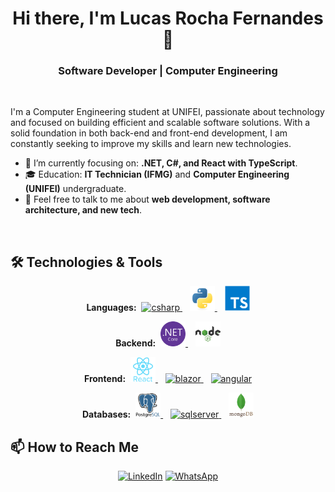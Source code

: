 <h1 align="center">Hi there, I'm Lucas Rocha Fernandes 👋</h1>
<h3 align="center">Software Developer | Computer Engineering</h3>

<br>

<p align="left"> 
  I'm a Computer Engineering student at UNIFEI, passionate about technology and focused on building efficient and scalable software solutions. With a solid foundation in both back-end and front-end development, I am constantly seeking to improve my skills and learn new technologies.
</p>

- 🌱 I’m currently focusing on: **.NET, C#, and React with TypeScript**.
- 🎓 Education: **IT Technician (IFMG)** and **Computer Engineering (UNIFEI)** undergraduate.
- 💬 Feel free to talk to me about **web development, software architecture, and new tech**.

<br>

## 🛠️ Technologies & Tools

<p align="center">
  <strong>Languages:</strong>&nbsp;
  <a href="https://docs.microsoft.com/en-us/dotnet/csharp/" target="_blank" rel="noreferrer">
    <img src="https://cdn.jsdelivr.net/gh/devicons/devicon@latest/icons/csharp/csharp-original.svg" alt="csharp" width="40" height="40"/>
  </a>
  &nbsp;&nbsp;
  <a href="https://www.python.org" target="_blank" rel="noreferrer">
    <img src="https://raw.githubusercontent.com/devicons/devicon/master/icons/python/python-original.svg" alt="python" width="40" height="40"/>
  </a>
  &nbsp;&nbsp;
  <a href="https://www.typescriptlang.org/" target="_blank" rel="noreferrer">
    <img src="https://raw.githubusercontent.com/devicons/devicon/master/icons/typescript/typescript-original.svg" alt="typescript" width="40" height="40"/>
  </a>
  </p>
 
<p align="center">
  <strong>Backend:</strong>&nbsp;
  <a href="https://dotnet.microsoft.com/" target="_blank" rel="noreferrer">
    <img src="https://raw.githubusercontent.com/devicons/devicon/master/icons/dotnetcore/dotnetcore-original.svg" alt="dotnet" width="40" height="40"/>
  </a>
  &nbsp;&nbsp;
  <a href="https://nodejs.org" target="_blank" rel="noreferrer">
    <img src="https://raw.githubusercontent.com/devicons/devicon/master/icons/nodejs/nodejs-original-wordmark.svg" alt="nodejs" width="40" height="40"/>
  </a>
  </p>

<p align="center">
  <strong>Frontend:</strong>&nbsp;
  <a href="https://reactjs.org/" target="_blank" rel="noreferrer">
    <img src="https://raw.githubusercontent.com/devicons/devicon/master/icons/react/react-original-wordmark.svg" alt="react" width="40" height="40"/>
  </a>
  &nbsp;&nbsp;
  <a href="https://dotnet.microsoft.com/apps/aspnet/web-apps/blazor" target="_blank" rel="noreferrer">
    <img src="https://cdn.jsdelivr.net/gh/devicons/devicon@latest/icons/blazor/blazor-original.svg" alt="blazor" width="40" height="40"/>
  </a>
   &nbsp;&nbsp;
  <a href="https://angular.io/" target="_blank" rel="noreferrer">
    <img src="https://cdn.jsdelivr.net/gh/devicons/devicon@latest/icons/angular/angular-original.svg" alt="angular" width="40" height="40"/>
  </a>
  </p>

  <p align="center">
  <strong>Databases:</strong>&nbsp;
  <a href="https://www.postgresql.org" target="_blank" rel="noreferrer">
    <img src="https://raw.githubusercontent.com/devicons/devicon/master/icons/postgresql/postgresql-original-wordmark.svg" alt="postgresql" width="40" height="40"/>
  </a>
    &nbsp;&nbsp;
  <a href="https://www.microsoft.com/en-us/sql-server" target="_blank" rel="noreferrer">
    <img src="https://cdn.jsdelivr.net/gh/devicons/devicon/icons/microsoftsqlserver/microsoftsqlserver-plain-wordmark.svg" alt="sqlserver" width="40" height="40"/>
  </a>
    &nbsp;&nbsp;
  <a href="https://www.mongodb.com/" target="_blank" rel="noreferrer">
    <img src="https://raw.githubusercontent.com/devicons/devicon/master/icons/mongodb/mongodb-original-wordmark.svg" alt="mongodb" width="40" height="40"/>
  </a>
</p>

## 📫 How to Reach Me

<p align="center">
  <a href="https://www.linkedin.com/in/lucas-rocha-fernandes-224927187" target="_blank"><img src="https://img.shields.io/badge/LinkedIn-0077B5?style=for-the-badge&logo=linkedin&logoColor=white" alt="LinkedIn"></a>
  <a href="https://api.whatsapp.com/send/?phone=%2B5533998076743" target="_blank"><img src="https://img.shields.io/badge/WhatsApp-25D366?style=for-the-badge&logo=whatsapp&logoColor=white" alt="WhatsApp"></a>
</p>
